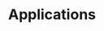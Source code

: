 ---
title:  Applications
license: '[CC BY-ND 3.0](http://creativecommons.org/licenses/by-nd/3.0/us/)'
modified: Monday, August 4th, 2014
modified_by:
  name: Alex Fornuto
categories:
 - remote-desktop
 - voip
 - cloud-storage
 - containers
 - game-servers
 - media-servers
 - messaging
 - development
 - chef
 - project-management
---